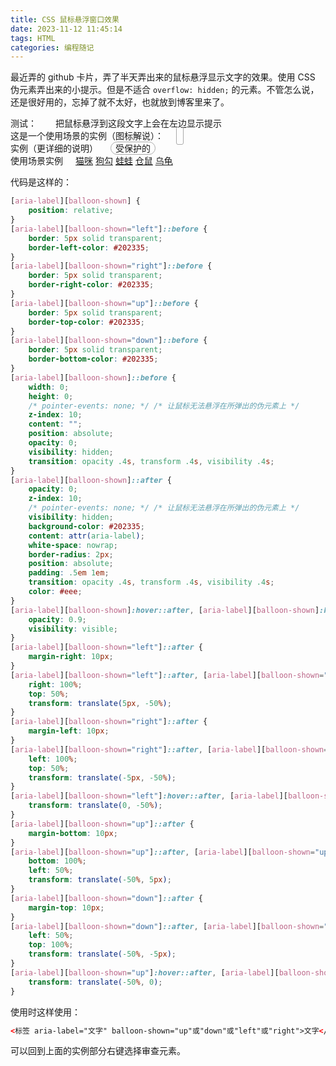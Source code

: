 ```yaml
---
title: CSS 鼠标悬浮窗口效果
date: 2023-11-12 11:45:14
tags: HTML
categories: 编程随记
---
```


最近弄的 github 卡片，弄了半天弄出来的鼠标悬浮显示文字的效果。使用 CSS 伪元素弄出来的小提示。但是不适合 `overflow: hidden;` 的元素。不管怎么说，还是很好用的，忘掉了就不太好，也就放到博客里来了。

<!--more-->

<span>测试：<span><span aria-label="左边提示" balloon-shown="left" style="margin-left:30px;">把鼠标悬浮到这段文字上会在左边显示提示</span>  
<span style="margin-right:20px;">这是一个使用场景的实例（图标解说）：</span><a aria-label="刷新" balloon-shown="right" style="border-bottom:none;border:1px solid #aaa;border-radius:3px;background-color:inherit;transition:backgrond-color .3s;padding:5px;" href="#" class="yigethis-page-button"><i class="fa fa-rotate"></i></a>  
<span style="margin-right:20px;">实例（更详细的说明）</span><span aria-label="公开程度" balloon-shown="up" style="border:1px solid #aaa;border-radius:2em;padding:1px 7px;">受保护的</span>  
<span style="margin-right:20px;">使用场景实例</span><a aria-label="共 3 只" balloon-shown="down" class="tag-cloud-1" href="#">猫咪</a> <a aria-label="共 2 只" balloon-shown="down" class="tag-cloud-1" href="#">狗勾</a> <a aria-label="共 1 只" balloon-shown="down" class="tag-cloud-1" href="#">蛙蛙</a> <a aria-label="共 4 只" balloon-shown="down" class="tag-cloud-1" href="#">仓鼠</a> <a aria-label="共 2 只" balloon-shown="down" class="tag-cloud-1" href="#">乌龟</a>  

代码是这样的：
```css
[aria-label][balloon-shown] {
    position: relative;
}
[aria-label][balloon-shown="left"]::before {
    border: 5px solid transparent;
    border-left-color: #202335;
}
[aria-label][balloon-shown="right"]::before {
    border: 5px solid transparent;
    border-right-color: #202335;
}
[aria-label][balloon-shown="up"]::before {
    border: 5px solid transparent;
    border-top-color: #202335;
}
[aria-label][balloon-shown="down"]::before {
    border: 5px solid transparent;
    border-bottom-color: #202335;
}
[aria-label][balloon-shown]::before {
    width: 0;
    height: 0;
    /* pointer-events: none; */ /* 让鼠标无法悬浮在所弹出的伪元素上 */
    z-index: 10;
    content: "";
    position: absolute;
    opacity: 0;
    visibility: hidden;
    transition: opacity .4s, transform .4s, visibility .4s;
}
[aria-label][balloon-shown]::after {
    opacity: 0;
    z-index: 10;
    /* pointer-events: none; */ /* 让鼠标无法悬浮在所弹出的伪元素上 */
    visibility: hidden;
    background-color: #202335;
    content: attr(aria-label);
    white-space: nowrap;
    border-radius: 2px;
    position: absolute;
    padding: .5em 1em;
    transition: opacity .4s, transform .4s, visibility .4s;
    color: #eee;
}
[aria-label][balloon-shown]:hover::after, [aria-label][balloon-shown]:hover::before {
    opacity: 0.9;
    visibility: visible;
}
[aria-label][balloon-shown="left"]::after {
    margin-right: 10px;
}
[aria-label][balloon-shown="left"]::after, [aria-label][balloon-shown="left"]::before {
    right: 100%;
    top: 50%;
    transform: translate(5px, -50%);
}
[aria-label][balloon-shown="right"]::after {
    margin-left: 10px;
}
[aria-label][balloon-shown="right"]::after, [aria-label][balloon-shown="right"]::before {
    left: 100%;
    top: 50%;
    transform: translate(-5px, -50%);
}
[aria-label][balloon-shown="left"]:hover::after, [aria-label][balloon-shown="left"]:hover::before, [aria-label][balloon-shown="right"]:hover::after, [aria-label][balloon-shown="right"]:hover::before {
    transform: translate(0, -50%);
}
[aria-label][balloon-shown="up"]::after {
    margin-bottom: 10px;
}
[aria-label][balloon-shown="up"]::after, [aria-label][balloon-shown="up"]::before {
    bottom: 100%;
    left: 50%;
    transform: translate(-50%, 5px);
}
[aria-label][balloon-shown="down"]::after {
    margin-top: 10px;
}
[aria-label][balloon-shown="down"]::after, [aria-label][balloon-shown="down"]::before {
    left: 50%;
    top: 100%;
    transform: translate(-50%, -5px);
}
[aria-label][balloon-shown="up"]:hover::after, [aria-label][balloon-shown="up"]:hover::before, [aria-label][balloon-shown="down"]:hover::after, [aria-label][balloon-shown="down"]:hover::before {
    transform: translate(-50%, 0);
}
```

使用时这样使用：
```html
<标签 aria-label="文字" balloon-shown="up"或"down"或"left"或"right">文字</标签>
```

可以回到上面的实例部分右键选择审查元素。